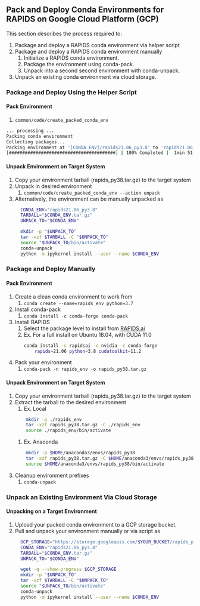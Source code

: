 ## **Pack and Deploy Conda Environments for RAPIDS on Google Cloud Platform (GCP)**
This section describes the process required to:
1. Package and deploy a RAPIDS conda environment via helper script
1. Package and deploy a RAPIDS conda environment manually
    1. Initialize a RAPIDS conda environment.
    1. Package the environment using conda-pack.
    1. Unpack into a second second environment with conda-unpack.
1. Unpack an existing conda environment via cloud storage.

### **Package and Deploy Using the Helper Script**
#### Pack Environment
1. `common/code/create_packed_conda_env`
```bash
... processing ...
Packing conda environment
Collecting packages...
Packing environment at '[CONDA ENV]/rapids21.06_py3.8' to 'rapids21.06_py3.8.tar.gz'
[########################################] | 100% Completed |  1min 51.1s
```

#### Unpack Environment on Target System
1. Copy your environment tarball (rapids_py38.tar.gz) to the target system
1. Unpack in desired environment
    1. `common/code/create_packed_conda_env --action unpack` 
1. Alternatively, the environment can be manually unpacked as
    ```bash
      CONDA_ENV="rapids21.06_py3.8"
      TARBALL="$CONDA_ENV.tar.gz"
      UNPACK_TO="$CONDA_ENV"
   
      mkdir -p "$UNPACK_TO"
      tar -xzf $TARBALL -C "$UNPACK_TO"
      source "$UNPACK_TO/bin/activate"
      conda-unpack
      python -m ipykernel install --user --name $CONDA_ENV
    ```

### **Package and Deploy Manually**
#### Pack Environment
1. Create a clean conda environment to work from
    1. `conda create --name=rapids_env python=3.7`
1. Install conda-pack
    1. `conda install -c conda-forge conda-pack`
1. Install RAPIDS
    1. Select the package level to install from [RAPIDS.ai](rapids.ai/start.html)
    1. Ex. For a full install on Ubuntu 18.04, with CUDA 11.0
        ```bash
        conda install -c rapidsai -c nvidia -c conda-forge 
            rapids=21.06 python=3.8 cudatoolkit=11.2
        ```
1. Pack your environment
    1. `conda-pack -n rapids_env -o rapids_py38.tar.gz`
    
#### Unpack Environment on Target System 
1. Copy your environment tarball (rapids_py38.tar.gz) to the target system
1. Extract the tarball to the desired environment
    1. Ex. Local
    ```bash
        mkdir -p ./rapids_env
        tar -xzf rapids_py38.tar.gz -C ./rapids_env
        source ./rapids_env/bin/activate
    ```
   1. Ex. Anaconda
    ```bash
        mkdir -p $HOME/anaconda3/envs/rapids_py38
        tar -xzf rapids_py38.tar.gz -C $HOME/anaconda3/envs/rapids_py38
        source $HOME/anaconda3/envs/rapids_py38/bin/activate 
    ```
1. Cleanup environment prefixes
    1. `conda-unpack`

### **Unpack an Existing Environment Via Cloud Storage**
#### Unpacking on a Target Environment
1. Upload your packed conda environment to a GCP storage bucket.
1. Pull and unpack your environment manually or via script as
    ```bash
      GCP_STORAGE="https://storage.googleapis.com/$YOUR_BUCKET/rapids_py38.tar.gz"
      CONDA_ENV="rapids21.06_py3.8"
      TARBALL="$CONDA_ENV.tar.gz"
      UNPACK_TO="$CONDA_ENV"
   
      wget -q --show-progress $GCP_STORAGE
      mkdir -p "$UNPACK_TO"
      tar -xzf $TARBALL -C "$UNPACK_TO"
      source "$UNPACK_TO/bin/activate"
      conda-unpack
      python -m ipykernel install --user --name $CONDA_ENV
    ```
